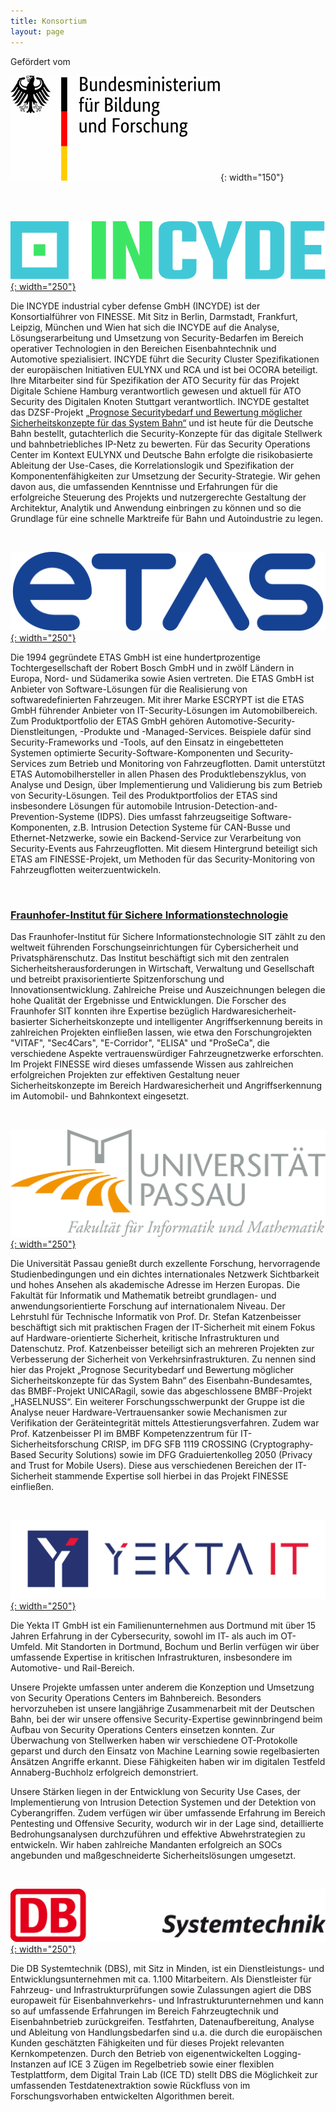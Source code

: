 ```yaml
---
title: Konsortium
layout: page
---
```


Gefördert vom

![Bundesministerium für Bildung und Forschung](assets/images/logos/BMBF.svg){: width="150"}

<br>
<br>

[![INCYDE Logo](assets/images/logos/INCYDE.svg){: width="250"}](https://incyde.com)

Die INCYDE industrial cyber defense GmbH (INCYDE) ist der Konsortialführer von FINESSE.
Mit Sitz in Berlin, Darmstadt, Frankfurt, Leipzig, München und Wien hat sich die INCYDE auf die Analyse, Lösungserarbeitung und Umsetzung von Security-Bedarfen im Bereich operativer Technologien in den Bereichen Eisenbahntechnik und Automotive spezialisiert.
INCYDE führt die Security Cluster Spezifikationen der europäischen Initiativen EULYNX und RCA und ist bei OCORA beteiligt.
Ihre Mitarbeiter sind für Spezifikation der ATO Security für das Projekt Digitale Schiene Hamburg verantwortlich gewesen und aktuell für ATO Security des Digitalen Knoten Stuttgart verantwortlich.
INCYDE gestaltet das DZSF-Projekt [„Prognose Securitybedarf und Bewertung möglicher Sicherheitskonzepte für das System Bahn“](https://www.dzsf.bund.de/SharedDocs/Standardartikel/DZSF/Projekte/Projekt_49_Securitybedarf.html) und ist heute für die Deutsche Bahn bestellt, gutachterlich die Security-Konzepte für das digitale Stellwerk und bahnbetriebliches IP-Netz zu bewerten.
Für das Security Operations Center im Kontext EULYNX und Deutsche Bahn erfolgte die risikobasierte Ableitung der Use-Cases, die Korrelationslogik und Spezifikation der Komponentenfähigkeiten zur Umsetzung der Security-Strategie.
Wir gehen davon aus, die umfassenden Kenntnisse und Erfahrungen für die erfolgreiche Steuerung des Projekts und nutzergerechte Gestaltung der Architektur, Analytik und Anwendung einbringen zu können und so die Grundlage für eine schnelle Marktreife für Bahn und Autoindustrie zu legen.

<br>

[![ETAS Logo](assets/images/logos/ETAS.svg){: width="250"}](https://www.etas.com)

Die 1994 gegründete ETAS GmbH ist eine hundertprozentige Tochtergesellschaft der Robert Bosch GmbH und in zwölf Ländern in Europa, Nord- und Südamerika sowie Asien vertreten.
Die ETAS GmbH ist Anbieter von Software-Lösungen für die Realisierung von softwaredefinierten Fahrzeugen.
Mit ihrer Marke ESCRYPT ist die ETAS GmbH führender Anbieter von IT-Security-Lösungen im Automobilbereich.
Zum Produktportfolio der ETAS GmbH gehören Automotive-Security-Dienstleitungen, -Produkte und -Managed-Services.
Beispiele dafür sind Security-Frameworks und -Tools, auf den Einsatz in eingebetteten Systemen optimierte Security-Software-Komponenten und Security-Services zum Betrieb und Monitoring von Fahrzeugflotten.
Damit unterstützt ETAS Automobilhersteller in allen Phasen des Produktlebenszyklus, von Analyse und Design, über Implementierung und Validierung bis zum Betrieb von Security-Lösungen. Teil des Produktportfolios der ETAS sind insbesondere Lösungen für automobile Intrusion-Detection-and-Prevention-Systeme (IDPS).
Dies umfasst fahrzeugseitige Software-Komponenten, z.B. Intrusion Detection Systeme für CAN-Busse und Ethernet-Netzwerke, sowie ein Backend-Service zur Verarbeitung von Security-Events aus Fahrzeugflotten. Mit diesem Hintergrund beteiligt sich ETAS am FINESSE-Projekt, um Methoden für das Security-Monitoring von Fahrzeugflotten weiterzuentwickeln.

<br>

### [Fraunhofer-Institut für Sichere Informationstechnologie](https://www.fraunhofer.de/)

Das Fraunhofer-Institut für Sichere Informationstechnologie SIT zählt zu den weltweit führenden Forschungseinrichtungen für Cybersicherheit und Privatsphärenschutz.
Das Institut beschäftigt sich mit den zentralen Sicherheitsherausforderungen in Wirtschaft, Verwaltung und Gesellschaft und betreibt praxisorientierte Spitzenforschung und Innovationsentwicklung.
Zahlreiche Preise und Auszeichnungen belegen die hohe Qualität der Ergebnisse und Entwicklungen.
Die Forscher des Fraunhofer SIT konnten ihre Expertise bezüglich Hardwaresicherheit-basierter Sicherheitskonzepte und intelligenter Angriffserkennung bereits in zahlreichen Projekten einfließen lassen, wie etwa den Forschungrojekten "VITAF", "Sec4Cars", "E-Corridor", "ELISA" und "ProSeCa", die verschiedene Aspekte vertrauenswürdiger Fahrzeugnetzwerke erforschten.
Im Projekt FINESSE wird dieses umfassende Wissen aus zahlreichen erfolgreichen Projekten zur effektiven Gestaltung neuer Sicherheitskonzepte im Bereich Hardwaresicherheit und Angriffserkennung im Automobil- und Bahnkontext eingesetzt.

<br>

[![Uni Passau Logo](assets/images/logos/Uni_Passau.png){: width="250"}](https://www.fim.uni-passau.de/technische-informatik/)

Die Universität Passau genießt durch exzellente Forschung, hervorragende Studienbedingungen und ein dichtes internationales Netzwerk Sichtbarkeit und hohes Ansehen als akademische Adresse im Herzen Europas.
Die Fakultät für Informatik und Mathematik betreibt grundlagen- und anwendungsorientierte Forschung auf internationalem Niveau.
Der Lehrstuhl für Technische Informatik von Prof. Dr. Stefan Katzenbeisser beschäftigt sich mit praktischen Fragen der IT-Sicherheit mit einem Fokus auf Hardware-orientierte Sicherheit, kritische Infrastrukturen und Datenschutz.
Prof. Katzenbeisser beteiligt sich an mehreren Projekten zur Verbesserung der Sicherheit von Verkehrsinfrastrukturen.
Zu nennen sind hier das Projekt „Prognose Securitybedarf und Bewertung möglicher Sicherheitskonzepte für das System Bahn“ des Eisenbahn-Bundesamtes, das BMBF-Projekt UNICARagil, sowie das abgeschlossene BMBF-Projekt „HASELNUSS“.
Ein weiterer Forschungsschwerpunkt der Gruppe ist die Analyse neuer Hardware-Vertrauensanker sowie Mechanismen zur Verifikation der Geräteintegrität mittels Attestierungsverfahren.
Zudem war Prof. Katzenbeisser PI im BMBF Kompetenzzentrum für IT-Sicherheitsforschung CRISP, im DFG SFB 1119 CROSSING (Cryptography-Based Security Solutions) sowie im DFG Graduiertenkolleg 2050 (Privacy and Trust for Mobile Users).
Diese aus verschiedenen Bereichen der IT-Sicherheit stammende Expertise soll hierbei in das Projekt FINESSE einfließen.

<br>

[![Yekta IT Logo](assets/images/logos/YEKTA_IT.png){: width="250"}](https://yekta-it.de/)

Die Yekta IT GmbH ist ein Familienunternehmen aus Dortmund mit über 15 Jahren Erfahrung in der Cybersecurity, sowohl im IT- als auch im OT-Umfeld.
Mit Standorten in Dortmund, Bochum und Berlin verfügen wir über umfassende Expertise in kritischen Infrastrukturen, insbesondere im Automotive- und Rail-Bereich.

Unsere Projekte umfassen unter anderem die Konzeption und Umsetzung von Security Operations Centers im Bahnbereich.
Besonders hervorzuheben ist unsere langjährige Zusammenarbeit mit der Deutschen Bahn, bei der wir unsere offensive Security-Expertise gewinnbringend beim Aufbau von Security Operations Centers einsetzen konnten.
Zur Überwachung von Stellwerken haben wir verschiedene OT-Protokolle geparst und durch den Einsatz von Machine Learning sowie regelbasierten Ansätzen Angriffe erkannt.
Diese Fähigkeiten haben wir im digitalen Testfeld Annaberg-Buchholz erfolgreich demonstriert.

Unsere Stärken liegen in der Entwicklung von Security Use Cases, der Implementierung von Intrusion Detection Systemen und der Detektion von Cyberangriffen.
Zudem verfügen wir über umfassende Erfahrung im Bereich Pentesting und Offensive Security, wodurch wir in der Lage sind, detaillierte Bedrohungsanalysen durchzuführen und effektive Abwehrstrategien zu entwickeln.
Wir haben zahlreiche Mandanten erfolgreich an SOCs angebunden und maßgeschneiderte Sicherheitslösungen umgesetzt.

<br>

[![DB Systemtechnik Logo](assets/images/logos/DB_Systemtechnik.jpg){: width="250"}](http://www.db-systemtechnik.de/)

Die DB Systemtechnik (DBS), mit Sitz in Minden, ist ein Dienstleistungs- und Entwicklungsunternehmen mit ca. 1.100 Mitarbeitern.
Als Dienstleister für Fahrzeug- und Infrastrukturprüfungen sowie Zulassungen agiert die DBS europaweit für Eisenbahnverkehrs- und Infrastrukturunternehmen und kann so auf umfassende Erfahrungen im Bereich Fahrzeugtechnik und Eisenbahnbetrieb zurückgreifen.
Testfahrten, Datenaufbereitung, Analyse und Ableitung von Handlungsbedarfen sind u.a. die durch die europäischen Kunden geschätzten Fähigkeiten und für dieses Projekt relevanten Kernkompetenzen.
Durch den Betrieb von eigenentwickelten Logging-Instanzen auf ICE 3 Zügen im Regelbetrieb sowie einer flexiblen Testplattform, dem Digital Train Lab (ICE TD) stellt DBS die Möglichkeit zur umfassenden Testdatenextraktion sowie Rückfluss von im Forschungsvorhaben entwickelten Algorithmen bereit.
